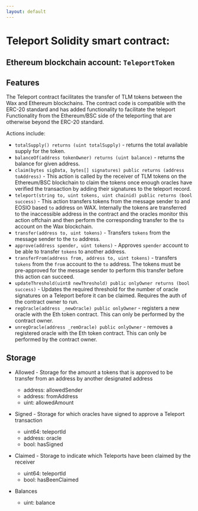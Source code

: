 ```yaml
---
layout: default
---
```


# **Teleport Solidity** smart contract:
## Ethereum blockchain account: `TeleportToken`

## Features

The Teleport contract facilitates the transfer of TLM tokens between the Wax and Ethereum blockchains. The contract code is compatible with the ERC-20 standard and has added functionality to facilitate the teleport Functionality from the Ethereum/BSC side of the teleporting that are otherwise beyond the ERC-20 standard.

Actions include:
* `totalSupply() returns (uint totalSupply)` - returns the total available supply for the token.
* `balanceOf(address tokenOwner) returns (uint balance)` - returns the balance for given address.
* `claim(bytes sigData, bytes[] signatures) public returns (address toAddress)` - This action is called by the receiver of TLM tokens on the Ethereum/BSC blockchain to claim the tokens once enough oracles have verified the transaction by adding their signatures to the teleport record.
* `teleport(string to, uint tokens, uint chainid) public returns (bool success)` - This action transfers tokens from the message sender to and EOSIO based `to` address on WAX. Internally the tokens are transferred to the inaccessible address in the contract and the oracles monitor this action offchain and then perform the corresponding transfer to the `to` account on the Wax blockchain.
* `transfer(address to, uint tokens)` - Transfers `tokens` from the message sender to the `to` address.
* `approve(address spender, uint tokens)` - Approves `spender` account to be able to transfer `tokens` to another address.
* `transferFrom(address from, address to, uint tokens)` - transfers `tokens` from the `from` account to the `to` address. The tokens must be pre-approved for the message sender to perform this transfer before this action can succeed.
* `updateThreshold(uint8 newThreshold) public onlyOwner returns (bool success)` - Updates the required threshold for the number of oracle signatures on a Teleport before it can be claimed. Requires the auth of the contract owner to run.
* `regOracle(address _newOracle) public onlyOwner` - registers a new oracle with the Eth token contract. This can only be performed by the contract owner.
* `unregOracle(address _remOracle) public onlyOwner` - removes a registered oracle with the Eth token contract. This can only be performed by the contract owner.


## Storage

* Allowed - Storage for the amount a tokens that is approved to be transfer from an address by another designated address
    * address: allowedSender
    * address: fromAddress
    * uint: allowedAmount
  
* Signed - Storage for which oracles have signed to approve a Teleport transaction
    * uint64: teleportId
    * address: oracle
    * bool: hasSigned

* Claimed - Storage to indicate which Teleports have been claimed by the receiver
    * uint64: teleportId
    * bool: hasBeenClaimed

* Balances
    * uint: balance
